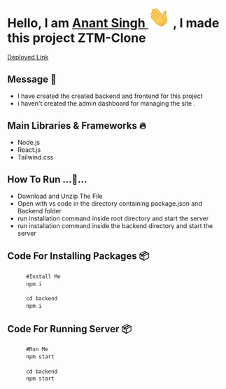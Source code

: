 # Hello, I am <a href="https://www.linkedin.com/in/anant268/">Anant Singh </a><img src="https://raw.githubusercontent.com/ABSphreak/ABSphreak/master/gifs/Hi.gif" width="50px"> , I made this project ZTM-Clone

<a href="https://zero-to-mastery.vercel.app/">Deployed Link</a>

## Message 📃
- I have created the created backend and frontend for this project
- i haven't created the admin dashboard for managing the site .

## Main Libraries & Frameworks 🔥
- Node.js
- React.js
- Tailwind.css 

## How To Run ...🏃...
- Download and Unzip The File
- Open with vs code in the directory containing package.json and Backend folder
- run installation command inside root directory and start the server
- run installation command inside the backend directory and start the server



## Code For Installing Packages 📦
```js
      #Install Me
      npm i 
      
      cd backend
      npm i       
```
## Code For Running Server 📦
```js
      #Run Me
      npm start 
      
      cd backend
      npm start      
```

